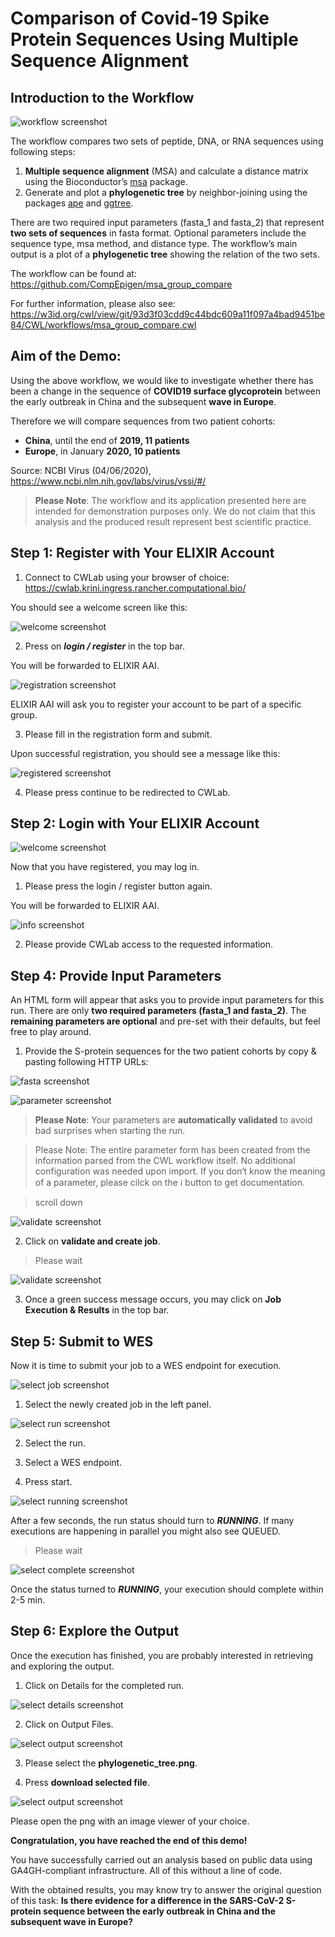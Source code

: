 # Comparison of Covid-19 Spike Protein Sequences Using Multiple Sequence Alignment

## Introduction to the Workflow

![workflow screenshot](../screenshots/4.00_tutorial_covid19_workflow.png) 

The workflow compares two sets of peptide, DNA, or RNA sequences using following steps:
1. **Multiple sequence alignment** (MSA) and calculate a distance matrix using the Bioconductor’s [msa](http://www.bioconductor.org/packages/release/bioc/html/msa.html) package.
2. Generate and plot a **phylogenetic tree** by neighbor-joining using the packages [ape](https://guangchuangyu.github.io/software/ggtree/documentation/) and [ggtree](https://guangchuangyu.github.io/software/ggtree/documentation/).

There are two required input parameters (fasta_1 and fasta_2) that represent **two sets of sequences** in fasta format. Optional parameters include the sequence type, msa method, and distance type. The workflow’s main output is a plot of a **phylogenetic tree** showing the relation of the two sets.

The workflow can be found at: https://github.com/CompEpigen/msa_group_compare

For further information, please also see: https://w3id.org/cwl/view/git/93d3f03cdd9c44bdc609a11f097a4bad9451be84/CWL/workflows/msa_group_compare.cwl 

## Aim of the Demo:

Using the above workflow, we would like to investigate whether there has been a change in the sequence of **COVID19 surface glycoprotein** between the early outbreak in China and the subsequent **wave in Europe**.

Therefore we will compare sequences from two patient cohorts:

* **China**, until the end of **2019, 11 patients**
* **Europe**, in January **2020, 10 patients**

Source: NCBI Virus (04/06/2020),
https://www.ncbi.nlm.nih.gov/labs/virus/vssi/#/


> **Please Note**: The workflow and its application presented here are intended for demonstration purposes only. We do not claim that this analysis and the produced result represent best scientific practice. 

## **Step 1: Register with Your ELIXIR Account**

1. Connect to CWLab using your browser of choice: https://cwlab.krini.ingress.rancher.computational.bio/

You should see a welcome screen like this:

![welcome screenshot](../screenshots/4.01_tutorial_covid19_welcome.png) 

2. Press on ***login / register*** in the top bar.

You will be forwarded to ELIXIR AAI.

![registration screenshot](../screenshots/4.02_tutorial_covid19_registration.png) 

ELIXIR AAI will ask you to register your account to be part of a specific group.

3. Please fill in the registration form and submit.


Upon successful registration, you should see a message like this:

![registered screenshot](../screenshots/4.03_tutorial_covid19_registered.png) 

4. Please press continue to be redirected to CWLab.

## **Step 2: Login with Your ELIXIR Account** 

![welcome screenshot](../screenshots/4.01_tutorial_covid19_welcome.png) 

Now that you have registered, you may log in.

1. Please press the login / register button again.

You will be forwarded to ELIXIR AAI.
 
![info screenshot](../screenshots/4.04_tutorial_covid19_elixir_provide_info.png) 

2. Please provide CWLab access to the requested information.

## **Step 4: Provide Input Parameters**

An HTML form will appear that asks you to provide input parameters for this run. There are only **two required parameters (fasta_1 and fasta_2)**. The **remaining parameters are optional** and pre-set with their defaults, but feel free to play around.

1. Provide the S-protein sequences for the two patient cohorts by copy & pasting following HTTP URLs:

![fasta screenshot](../screenshots/4.05_tutorial_covid19_fasta.PNG) 

![parameter screenshot](../screenshots/4.06_tutorial_covid19_provide_parameter.png) 

> **Please Note**: Your parameters are **automatically validated** to avoid bad surprises when starting the run.

> Please Note: The entire parameter form has been created from the information parsed from the CWL workflow itself. No additional configuration was needed upon import.
If you don‘t know the meaning of a parameter, please cilck on the :information_source: button to get documentation.

> scroll down

![validate screenshot](../screenshots/4.07_tutorial_covid19_validate.png) 

2. Click on **validate and create job**.

> Please wait

![validate screenshot](../screenshots/4.08_execute.png) 

3. Once a green success message occurs, you may click on **Job Execution & Results** in the top bar. 

## **Step 5: Submit to WES**

Now it is time to submit your job to a WES endpoint for execution.

![select job screenshot](../screenshots/4.09_tutorial_covid19_select_job.png) 

1. Select the newly created job in the left panel.

![select run screenshot](../screenshots/4.10_tutorial_covid19_select_run.png) 

2. Select the run.

3. Select a WES endpoint.

4. Press start.

![select running screenshot](../screenshots/4.11_tutorial_covid19_running.png) 

After a few seconds, the run status should turn to ***RUNNING***. If many executions are happening in parallel you might also see QUEUED.

> Please wait

![select complete screenshot](../screenshots/4.12_tutorial_covid19_complete.png) 

Once the status turned to ***RUNNING***, your execution should complete within 2-5 min.

## **Step 6: Explore the Output**

Once the execution has finished, you are probably interested in retrieving and exploring the output.

1. Click on Details for the completed run.

![select details screenshot](../screenshots/4.13_tutorial_covid19_details.png) 

2. Click on Output Files.

![select output screenshot](../screenshots/4.14_tutorial_covid19_outputfiles.png) 

3. Please select the **phylogenetic_tree.png**.

4. Press **download selected file**.

![select output screenshot](../screenshots/4.15_tutorial_covid19_download.png) 

Please open the png with an image viewer of your choice.

**Congratulation, you have reached the end of this demo!**

You have successfully carried out an analysis based on public data using GA4GH-compliant infrastructure. All of this without a line of code. 

With the obtained results, you may know try to answer the original question of this task:
**Is there evidence for a difference in the SARS-CoV-2 S-protein sequence between the early outbreak in China and the subsequent wave in Europe?**



